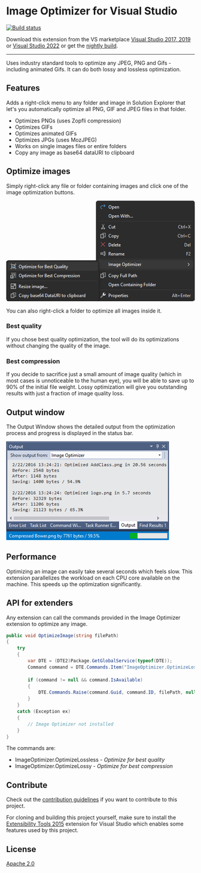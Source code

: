 # Image Optimizer for Visual Studio

[![Build status](https://ci.appveyor.com/api/projects/status/26hxodkud0i54rv5?svg=true)](https://ci.appveyor.com/project/madskristensen/imageoptimizer)

Download this extension from the VS marketplace [Visual Studio 2017, 2019](https://marketplace.visualstudio.com/items?itemName=MadsKristensen.ImageOptimizer) 
 or [Visual Studio 2022](https://marketplace.visualstudio.com/items?itemName=MadsKristensen.ImageOptimizer64bit) 
or get the [nightly build](http://vsixgallery.com/extension/bf95754f-93d3-42ff-bfe3-e05d23188b08/).

--------------------------------

Uses industry standard tools to optimize any JPEG, PNG
and Gifs - including animated Gifs. It can do both lossy
and lossless optimization.

## Features

Adds a right-click menu to any folder and image in Solution Explorer
that let's you automatically optimize all PNG, GIF and JPEG files
in that folder. 

- Optimizes PNGs (uses Zopfli compression)
- Optimizes GIFs
- Optimizes animated GIFs
- Optimizes JPGs (uses MozJPEG)
- Works on single images files or entire folders
- Copy any image as base64 dataURI to clipboard

## Optimize images
Simply right-click any file or folder containing images and click 
one of the image optimization buttons.

![Context menu](art/context-menu.png)

You can also right-click a folder to optimize all images inside it.

### Best quality 
If you chose best quality optimization, the tool will
do its optimizations without changing the quality of the image.

### Best compression
If you decide to sacrifice just a small amount of image quality
(which in most cases is unnoticeable to the human eye), you will
be able to save up to 90% of the initial file weight. Lossy
optimization will give you outstanding results with just a
fraction of image quality loss.

## Output window
The Output Window shows the detailed output from the optimization
process and progress is displayed in the status bar.

![Output window](art/output-window.png)

## Performance
Optimizing an image can easily take several seconds which feels
slow. This extension parallelizes the workload on each CPU core
available on the machine. This speeds up the optimization
significantly.

## API for extenders
Any extension can call the commands provided in the Image Optimizer extension to optimize any image. 

```c#
public void OptimizeImage(string filePath)
{
	try
	{
		var DTE = (DTE2)Package.GetGlobalService(typeof(DTE));
		Command command = DTE.Commands.Item("ImageOptimizer.OptimizeLossless");

		if (command != null && command.IsAvailable)
		{
			DTE.Commands.Raise(command.Guid, command.ID, filePath, null);
		}
	}
	catch (Exception ex)
	{
		// Image Optimizer not installed
	}
}
```

The commands are:

* ImageOptimizer.OptimizeLossless - *Optimize for best quality*
* ImageOptimizer.OptimizeLossy - *Optimize for best compression*

## Contribute
Check out the [contribution guidelines](.github/CONTRIBUTING.md)
if you want to contribute to this project.

For cloning and building this project yourself, make sure 
to install the
[Extensibility Tools 2015](https://visualstudiogallery.msdn.microsoft.com/ab39a092-1343-46e2-b0f1-6a3f91155aa6)
extension for Visual Studio which enables some features
used by this project.

## License
[Apache 2.0](LICENSE) 
